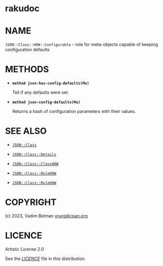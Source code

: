 # rakudoc

# NAME

`JSON::Class::HOW::Configurable` – role for meta-objects capable of keeping configuration defaults

# METHODS

  - **`method json-has-config-defaults(Mu)`**
    
    Tell if any defaults were set.

  - **`method json-config-defaults(Mu)`**
    
    Returns a hash of configuration parameters with their values.

# SEE ALSO

  - [`JSON::Class`](../../Class.md)

  - [`JSON::Class::Details`](../Details.md)

  - [`JSON::Class::ClassHOW`](../ClassHOW.md)

  - [`JSON::Class::RoleHOW`](../RoleHOW.md)

  - [`JSON::Class::RoleHOW`](../RoleHOW.md)

# COPYRIGHT

(c) 2023, Vadim Belman <vrurg@cpan.org>

# LICENCE

Artistic License 2.0

See the [*LICENCE*](../../../../../LICENCE) file in this distribution.
